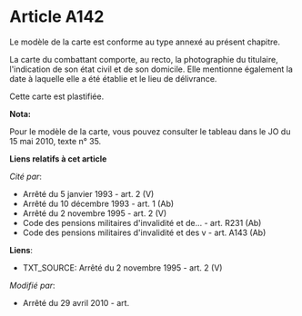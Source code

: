 # Article A142

Le modèle de la carte est conforme au type annexé au présent chapitre. 

La carte du combattant comporte, au recto, la photographie du titulaire, l'indication de son état civil et de son domicile.
Elle mentionne également la date à laquelle elle a été établie et le lieu de délivrance. 

Cette carte est plastifiée.

**Nota:**

Pour le modèle de la carte, vous pouvez consulter le tableau dans le JO du 15 mai 2010, texte n° 35.

**Liens relatifs à cet article**

_Cité par_:

  - Arrêté du 5 janvier 1993 - art. 2 (V)
  - Arrêté du 10 décembre 1993 - art. 1 (Ab)
  - Arrêté du 2 novembre 1995 - art. 2 (V)
  - Code des pensions militaires d'invalidité et de... - art. R231 (Ab)
  - Code des pensions militaires d'invalidité et des v - art. A143 (Ab)

**Liens**:

  - TXT_SOURCE: Arrêté du 2 novembre 1995 - art. 2 (V)

_Modifié par_:

  - Arrêté du 29 avril 2010 - art.
